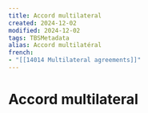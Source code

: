 ```yaml
---
title: Accord multilateral
created: 2024-12-02
modified: 2024-12-02
tags: TBSMetadata
alias: Accord multilatéral
french:
- "[[14014 Multilateral agreements]]"
---
```

# Accord multilateral
